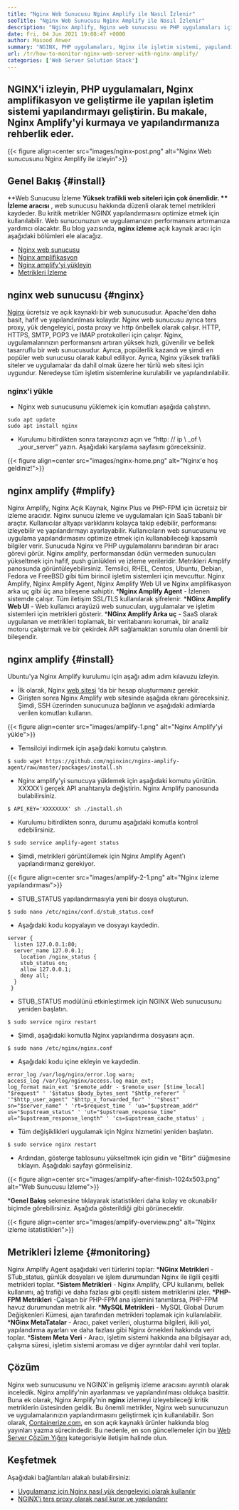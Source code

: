 ```yaml
---
title: "Nginx Web Sunucusu Nginx Amplify ile Nasıl İzlenir" 
seoTitle: "Nginx Web Sunucusu Nginx Amplify ile Nasıl İzlenir" 
description: "Nginx Amplify, Nginx web sunucusu ve PHP uygulamaları için ücretsiz bir izleme aracısıdır. Bu makale, Nginx amplify ile nginx web sunucusunu nasıl izleyeceğinizle ilgilidir" 
date: Fri, 04 Jun 2021 19:08:47 +0000
author: Masood Anwer
summary: "NGINX, PHP uygulamaları, Nginx ile işletim sistemi, yapılandırmayı yükseltip geliştirin. Bu makale, Nginx Amplify'yi kurmaya ve yapılandırmanıza rehberlik eder." 
url: /tr/how-to-monitor-nginx-web-server-with-nginx-amplify/
categories: ['Web Server Solution Stack']
---
```


## NGINX'i izleyin, PHP uygulamaları, Nginx amplifikasyon ve geliştirme ile yapılan işletim sistemi yapılandırmayı geliştirin. Bu makale, Nginx Amplify'yi kurmaya ve yapılandırmanıza rehberlik eder.

{{< figure align=center src="images/nginx-post.png" alt="Nginx Web sunucusunu Nginx Amplify ile izleyin">}}


## Genel Bakış   {#install}
**Web Sunucusu İzleme  **Yüksek trafikli web siteleri için çok önemlidir. **  İzleme aracısı** , web sunucusu hakkında düzenli olarak temel metrikleri kaydeder. Bu kritik metrikler NGINX yapılandırmasını optimize etmek için kullanılabilir. Web sunucunuzun ve uygulamanızın performansını artırmanıza yardımcı olacaktır.
Bu blog yazısında, **nginx izleme**  açık kaynak aracı için aşağıdaki bölümleri ele alacağız.
  * [Nginx web sunucusu][1]
  * [Nginx amplifikasyon][2]
  * [Nginx amplify'yi yükleyin][3]
  * [Metrikleri İzleme][4]

## nginx web sunucusu   {#nginx}
[Nginx][5] ücretsiz ve açık kaynaklı bir web sunucusudur. Apache'den daha basit, hafif ve yapılandırılması kolaydır. Nginx web sunucusu ayrıca ters proxy, yük dengeleyici, posta proxy ve http önbellek olarak çalışır. HTTP, HTTPS, SMTP, POP3 ve IMAP protokolleri için çalışır. Nginx, uygulamalarınızın performansını artıran yüksek hızlı, güvenilir ve bellek tasarruflu bir web sunucusudur. Ayrıca, popülerlik kazandı ve şimdi en popüler web sunucusu olarak kabul ediliyor. Ayrıca, Nginx yüksek trafikli siteler ve uygulamalar da dahil olmak üzere her türlü web sitesi için uygundur. Neredeyse tüm işletim sistemlerine kurulabilir ve yapılandırılabilir.

### nginx'i yükle
  * Nginx web sunucusunu yüklemek için komutları aşağıda çalıştırın.
```
sudo apt update
sudo apt install nginx
```
  * Kurulumu bitirdikten sonra tarayıcınızı açın ve “http: // ip \ _of \ _your_server” yazın. Aşağıdaki karşılama sayfasını göreceksiniz.

{{< figure align=center src="images/nginx-home.png" alt="Nginx'e hoş geldiniz!">}}


## nginx amplify   {#mplify}
Nginx Amplify, Nginx Açık Kaynak, Nginx Plus ve PHP-FPM için ücretsiz bir izleme aracıdır. Nginx sunucu izleme ve uygulamaları için SaaS tabanlı bir araçtır. Kullanıcılar altyapı varlıklarını kolayca takip edebilir, performansı izleyebilir ve yapılandırmayı ayarlayabilir. Kullanıcıların web sunucusunu ve uygulama yapılandırmasını optimize etmek için kullanabileceği kapsamlı bilgiler verir. Sunucuda Nginx ve PHP uygulamalarını barındıran bir aracı görevi görür. Nginx amplify, performansdan ödün vermeden sunucuları yükseltmek için hafif, push günlükleri ve izleme verileridir. Metrikleri Amplify panosunda görüntüleyebilirsiniz. Temsilci, RHEL, Centos, Ubuntu, Debian, Fedora ve FreeBSD gibi tüm birincil işletim sistemleri için mevcuttur. Nginx Amplify, Nginx Amplify Agent, Nginx Amplify Web UI ve Nginx amplifikasyon arka uç gibi üç ana bileşene sahiptir.
  ***Nginx Amplify Agent**  - İzlenen sistemde çalışır. Tüm iletişim SSL/TLS kullanılarak şifrelenir.
  ***NGinx Amplify Web UI**  - Web kullanıcı arayüzü web sunucuları, uygulamalar ve işletim sistemleri için metrikleri gösterir.
  ***NGinx Amplify Arka uç**  - SaaS olarak uygulanan ve metrikleri toplamak, bir veritabanını korumak, bir analiz motoru çalıştırmak ve bir çekirdek API sağlamaktan sorumlu olan önemli bir bileşendir.

## nginx amplify   {#install}
Ubuntu'ya Nginx Amplify kurulumu için aşağı adım adım kılavuzu izleyin.
  * İlk olarak, Nginx [web sitesi][6] 'da bir hesap oluşturmanız gerekir.
  * Girişten sonra Nginx Amplify web sitesinde aşağıda ekranı göreceksiniz. Şimdi, SSH üzerinden sunucunuza bağlanın ve aşağıdaki adımlarda verilen komutları kullanın.

{{< figure align=center src="images/amplify-1.png" alt="Nginx Amplify'yi yükle">}}

  * Temsilciyi indirmek için aşağıdaki komutu çalıştırın.
```
$ sudo wget https://github.com/nginxinc/nginx-amplify-agent/raw/master/packages/install.sh
```
  * Nginx amplify'yi sunucuya yüklemek için aşağıdaki komutu yürütün. XXXXX'i gerçek API anahtarıyla değiştirin. Nginx Amplify panosunda bulabilirsiniz.
```
$ API_KEY='XXXXXXXX' sh ./install.sh
```
  * Kurulumu bitirdikten sonra, durumu aşağıdaki komutla kontrol edebilirsiniz.
```
$ sudo service amplify-agent status
```
  * Şimdi, metrikleri görüntülemek için Nginx Amplify Agent'ı yapılandırmanız gerekiyor.

{{< figure align=center src="images/amplify-2-1.png" alt="Nginx izleme yapılandırması">}}

  * STUB_STATUS yapılandırmasıyla yeni bir dosya oluşturun.
```
$ sudo nano /etc/nginx/conf.d/stub_status.conf
```
  * Aşağıdaki kodu kopyalayın ve dosyayı kaydedin.
```
server {
  listen 127.0.0.1:80;
  server_name 127.0.0.1;
    location /nginx_status {
    stub_status on;
    allow 127.0.0.1;
    deny all;
  }
 }
```
  * STUB_STATUS modülünü etkinleştirmek için NGINX Web sunucusunu yeniden başlatın.
```
$ sudo service nginx restart
```
  * Şimdi, aşağıdaki komutla Nginx yapılandırma dosyasını açın.
```
$ sudo nano /etc/nginx/nginx.conf
```
  * Aşağıdaki kodu içine ekleyin ve kaydedin.
```
error_log /var/log/nginx/error.log warn;
access_log /var/log/nginx/access.log main_ext;
log_format main_ext '$remote_addr - $remote_user [$time_local] "$request" ' '$status $body_bytes_sent "$http_referer" ' '"$http_user_agent" "$http_x_forwarded_for" ' '"$host" sn="$server_name" ' 'rt=$request_time ' 'ua="$upstream_addr" us="$upstream_status" ' 'ut="$upstream_response_time" ul="$upstream_response_length" ' 'cs=$upstream_cache_status' ;
```
  * Tüm değişiklikleri uygulamak için Nginx hizmetini yeniden başlatın.
```
$ sudo service nginx restart
```
  * Ardından, gösterge tablosunu yükseltmek için gidin ve "Bitir" düğmesine tıklayın. Aşağıdaki sayfayı görmelisiniz.

{{< figure align=center src="images/amplify-after-finish-1024x503.png" alt="Web Sunucusu İzleme">}}

  ***Genel Bakış**  sekmesine tıklayarak istatistikleri daha kolay ve okunabilir biçimde görebilirsiniz. Aşağıda gösterildiği gibi görünecektir.

{{< figure align=center src="images/amplify-overview.png" alt="Nginx izleme istatistikleri">}}


## Metrikleri İzleme   {#monitoring}
Nginx Amplify Agent aşağıdaki veri türlerini toplar:
  ***NGinx Metrikleri** -STub_status, günlük dosyaları ve işlem durumundan Nginx ile ilgili çeşitli metrikleri toplar.
  ***Sistem Metrikleri**  - Nginx Amplify, CPU kullanımı, bellek kullanımı, ağ trafiği ve daha fazlası gibi çeşitli sistem metriklerini izler.
  ***PHP-FPM Metrikleri** -Çalışan bir PHP-FPM ana işlemini tanımlarsa, PHP-FPM havuz durumundan metrik alır.
  ***MySQL Metrikleri**  - MySQL Global Durum Değişkenleri Kümesi, ajan tarafından metrikleri toplamak için kullanılabilir.
  ***NGinx MetaTatalar**  - Aracı, paket verileri, oluşturma bilgileri, ikili yol, yapılandırma ayarları ve daha fazlası gibi Nginx örnekleri hakkında veri toplar.
  ***Sistem Meta Veri**  - Aracı, işletim sistemi hakkında ana bilgisayar adı, çalışma süresi, işletim sistemi aroması ve diğer ayrıntılar dahil veri toplar.

## Çözüm
Nginx web sunucusunu ve NGINX'in gelişmiş izleme aracısını ayrıntılı olarak inceledik. Nginx amplify'nin ayarlanması ve yapılandırılması oldukça basittir. Buna ek olarak, Nginx Amplify'nin **nginx**  izlemeyi izleyebileceği kritik metriklerin üstesinden geldik. Bu önemli metrikler, Nginx web sunucunuzun ve uygulamalarınızın yapılandırmasını geliştirmek için kullanılabilir.
Son olarak, [Containerize.com][7], en son açık kaynaklı ürünler hakkında blog yayınları yazma sürecindedir. Bu nedenle, en son güncellemeler için bu [Web Server Çözüm Yığını][8] kategorisiyle iletişim halinde olun.

## Keşfetmek
Aşağıdaki bağlantıları alakalı bulabilirsiniz:
  * [Uygulamanız için Nginx nasıl yük dengeleyici olarak kullanılır][9]
  * [NGINX'i ters proxy olarak nasıl kurar ve yapılandırır][10]

  
[1]: #Nginx
[2]: #Amplify
[3]: #Install
[4]: #Monitoring
[5]: https://products.containerize.com/solution-stack/nginx
[6]: https://amplify.nginx.com/signup/
[7]: https://containerize.com
[8]: https://blog.containerize.com/category/web-server-solution-stack/
[9]: https://blog.containerize.com/web-server-solution-stack/how-to-use-nginx-as-load-balancer-for-your-application/
[10]: https://blog.containerize.com/web-server-solution-stack/how-to-setup-and-configure-nginx-as-reverse-proxy/
